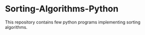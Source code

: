 # Sorting-Algorithms-Python
This repository contains few python programs implementing sorting algorithms.
